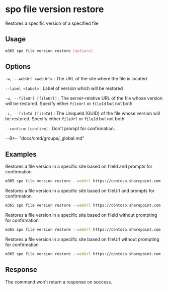 # spo file version restore

Restores a specific version of a specified file

## Usage

```sh
m365 spo file version restore [options]
```

## Options

`-w, --webUrl <webUrl>`
: The URL of the site where the file is located

`--label <label>`
: Label of version which will be restored

`-u, --fileUrl [fileUrl]`
: The server-relative URL of the file whose version will be restored. Specify either `fileUrl` or `fileId` but not both

`-i, --fileId [fileId]`
: The UniqueId (GUID) of the file whose version will be restored. Specify either `fileUrl` or `fileId` but not both

`--confirm [confirm]`
: Don't prompt for confirmation.

--8<-- "docs/cmd/groups/_global.md"

## Examples

Restores a file version in a specific site based on fileId and prompts for confirmation

```sh
m365 spo file version restore --webUrl https://contoso.sharepoint.com --label "1.0" --fileId 'b2307a39-e878-458b-bc90-03bc578531d6'
```

Restores a file version in a specific site based on fileUrl and prompts for confirmation

```sh
m365 spo file version restore --webUrl https://contoso.sharepoint.com --label "1.0" --fileUrl '/Shared Documents/Document.docx'
```

Restores a file version in a specific site based on fileId without prompting for confirmation

```sh
m365 spo file version restore --webUrl https://contoso.sharepoint.com --label "1.0" --fileId 'b2307a39-e878-458b-bc90-03bc578531d6' --confirm
```

Restores a file version in a specific site based on fileUrl without prompting for confirmation

```sh
m365 spo file version restore --webUrl https://contoso.sharepoint.com --label "1.0" --fileUrl '/Shared Documents/Document.docx' --confirm
```

## Response

The command won't return a response on success.

